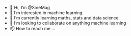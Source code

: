 - 👋 Hi, I’m @SineMag
- 👀 I’m interested in machine learning
- 🌱 I’m currently learning maths, stats and data science 
- 💞️ I’m looking to collaborate on anything machine learning
- 📫 How to reach me ...

<!---
SineMag/SineMag is a ✨ special ✨ repository because its `README.md` (this file) appears on your GitHub profile.
You can click the Preview link to take a look at your changes.
--->

